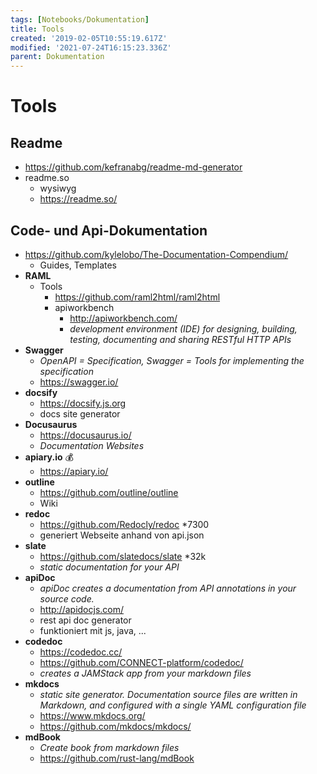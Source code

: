 ```yaml
---
tags: [Notebooks/Dokumentation]
title: Tools
created: '2019-02-05T10:55:19.617Z'
modified: '2021-07-24T16:15:23.336Z'
parent: Dokumentation
---
```


# Tools

## Readme
- <https://github.com/kefranabg/readme-md-generator>
- readme.so
  - wysiwyg
  - <https://readme.so/>


## Code- und Api-Dokumentation
- <https://github.com/kylelobo/The-Documentation-Compendium/>
  - Guides, Templates
- **RAML**
  - Tools
    - <https://github.com/raml2html/raml2html>
    - apiworkbench
      - <http://apiworkbench.com/>
      - *development environment (IDE) for designing, building, testing, documenting and sharing RESTful HTTP APIs*
- **Swagger**
  - *OpenAPI = Specification, Swagger = Tools for implementing the specification*
  - <https://swagger.io/>
- **docsify**
  - <https://docsify.js.org>
  - docs site generator
- **Docusaurus**
  - <https://docusaurus.io/>
  - *Documentation Websites*
- **apiary.io** 💰
  - <https://apiary.io/>
- **outline**
  - <https://github.com/outline/outline>
  - Wiki
- **redoc**
  - <https://github.com/Redocly/redoc> *7300
  - generiert Webseite anhand von api.json
- **slate**
  - <https://github.com/slatedocs/slate> *32k
  - *static documentation for your API*
- **apiDoc**
  - *apiDoc creates a documentation from API annotations in your source code.*
  - <http://apidocjs.com/>
  - rest api doc generator
  - funktioniert mit js, java, ...
- **codedoc**
  - <https://codedoc.cc/>
  - <https://github.com/CONNECT-platform/codedoc/>
  - *creates a JAMStack app from your markdown files*
- **mkdocs**
  - *static site generator. Documentation source files are written in Markdown, and configured with a single YAML configuration file*
  - <https://www.mkdocs.org/>
  - <https://github.com/mkdocs/mkdocs/>
- **mdBook**
  - *Create book from markdown files*
  - <https://github.com/rust-lang/mdBook>
